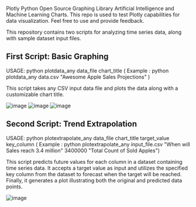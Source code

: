 Plotly Python Open Source Graphing Library Artificial Intelligence and Machine Learning Charts. 
This repo is used to test Plotly capabilities for data visualization. Feel free to use and provide feedback.

This repository contains two scripts for analyzing time series data, along with sample dataset input files. 

## First Script: Basic Graphing 
USAGE: python plotdata_any data_file chart_title 
 ( Example : python plotdata_any data.csv "Awesome Apple Sales Projections" ) 

This script takes any CSV input data file and plots the data along with a customizable chart title.  

![image](https://github.com/ewpHumanTech/AI-playground/assets/170042205/1b468aab-4fec-40ed-a53b-6a033a1c309b)
![image](https://github.com/ewpHumanTech/AI-playground/assets/170042205/3ec186f0-8c69-46d5-9044-3bfe7d8c5f6b)
![image](https://github.com/ewpHumanTech/AI-playground/assets/170042205/005ea0f3-4363-40d6-8e39-37c2743182d7)

## Second Script: Trend Extrapolation 
USAGE: python plotextrapolate_any data_file chart_title target_value key_column
( Example : python plotextrapolate_any input_file.csv "When will Sales reach 3.4 million" 3400000 "Total Count of Sold Apples")

This script predicts future values for each column in a dataset containing time series data. It accepts a target value as input and utilizes the specified key column from the dataset to forecast when the target will be reached. Finally, it generates a plot illustrating both the original and predicted data points.

![image](https://github.com/ewpHumanTech/AI-playground/assets/170042205/3e315f60-737d-4f6f-954b-0da26b6136e8)

